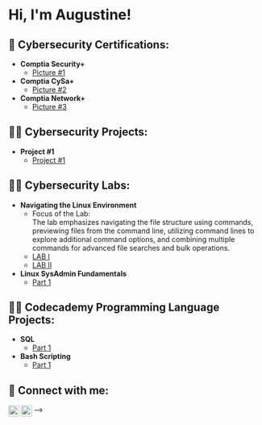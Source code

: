 <h1>Hi, I'm Augustine! </h1>

<h2>📃 Cybersecurity Certifications:</h2>

- <b>Comptia Security+ </b>
  - [Picture #1](https://github.com/augustinefmanu/LABURL)
- <b>Comptia CySa+ </b>
  - [Picture #2](https://github.com/augustinefmanu/LABURL)
- <b>Comptia Network+ </b>
  - [Picture #3](https://github.com/augustinefmanu/LABURL)

<h2>👨‍💻 Cybersecurity Projects:</h2>

- <b>Project #1 </b>
  - [Project #1](https://github.com/augustinefmanu/LABURL)

<h2>👨‍💻 Cybersecurity Labs:</h2>

- <b>Navigating the Linux Environment </b>
  -  Focus of the Lab: <br />
  The lab emphasizes navigating the file structure using commands, previewing files from the command line, utilizing command lines to explore additional command options, and combining multiple commands for advanced file searches and bulk operations.
  - [LAB I](https://github.com/augustinefmanu/NavigatingLinuxEnvironmentLab)
  - [LAB II](https://github.com/augustinefmanu/NavigatingLinuxEnvironmentLabII)
- <b>Linux SysAdmin Fundamentals </b>
  - [Part 1](https://github.com/augustinefmanu/LABURL)

<h2>👨‍💻 Codecademy Programming Language Projects:</h2>

- <b>SQL </b>
  - [Part 1](https://github.com/augustinefmanu/LABURL)
- <b>Bash Scripting </b>
  - [Part 1](https://github.com/augustinefmanu/LABURL)

<h2> 🤳 Connect with me:</h2>

[<img align="left" alt="JoshMadakor | LinkedIn" width="22px" src="https://cdn.jsdelivr.net/npm/simple-icons@v3/icons/linkedin.svg" />][linkedin]
[<img align="left" alt="JoshMadakor | Twitter" width="22px" src="https://cdn.jsdelivr.net/npm/simple-icons@v3/icons/twitter.svg" />][twitter]

[linkedin]: https://linkedin.com/in/augustinefosumanu
[twitter]: https://x.com/augustinefmanu
-->
